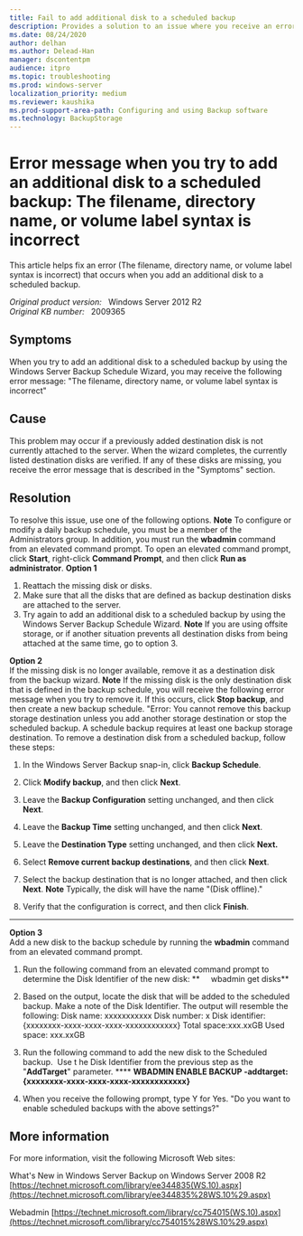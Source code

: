 ```yaml
---
title: Fail to add additional disk to a scheduled backup
description: Provides a solution to an issue where you receive an error message when you try to add an additional disk to a scheduled backup.
ms.date: 08/24/2020
author: delhan
ms.author: Delead-Han
manager: dscontentpm
audience: itpro
ms.topic: troubleshooting
ms.prod: windows-server
localization_priority: medium
ms.reviewer: kaushika
ms.prod-support-area-path: Configuring and using Backup software
ms.technology: BackupStorage
---
```

# Error message when you try to add an additional disk to a scheduled backup: The filename, directory name, or volume label syntax is incorrect

This article helps fix an error (The filename, directory name, or volume label syntax is incorrect) that occurs when you add an additional disk to a scheduled backup.

_Original product version:_ &nbsp; Windows Server 2012 R2  
_Original KB number:_ &nbsp; 2009365

## Symptoms

When you try to add an additional disk to a scheduled backup by using the Windows Server Backup Schedule Wizard, you may receive the following error message:
"The filename, directory name, or volume label syntax is incorrect"

## Cause

This problem may occur if a previously added destination disk is not currently attached to the server. When the wizard completes, the currently listed destination disks are verified. If any of these disks are missing, you receive the error message that is described in the "Symptoms" section. 

## Resolution

To resolve this issue, use one of the following options.
 **Note** To configure or modify a daily backup schedule, you must be a member of the Administrators group. In addition, you must run the **wbadmin** command from an elevated command prompt. To open an elevated command prompt, click **Start**, right-click **Command Prompt**, and then click **Run as administrator**.
 **Option 1** 
1. Reattach the missing disk or disks.
2. Make sure that all the disks that are defined as backup destination disks are attached to the server.
3. Try again to add an additional disk to a scheduled backup by using the Windows Server Backup Schedule Wizard.
 **Note** If you are using offsite storage, or if another situation prevents all destination disks from being attached at the same time, go to option 3.

**Option 2**  
If the missing disk is no longer available, remove it as a destination disk from the backup wizard.
 **Note** If the missing disk is the only destination disk that is defined in the backup schedule, you will receive the following error message when you try to remove it. If this occurs, click **Stop backup**, and then create a new backup schedule.
"Error: You cannot remove this backup storage destination unless you add another storage destination or stop the scheduled backup. A schedule backup requires at least one backup storage destination.
To remove a destination disk from a scheduled backup, follow these steps: 
1. In the Windows Server Backup snap-in, click **Backup Schedule**.

2. Click **Modify backup**, and then click **Next**.
3. Leave the **Backup Configuration** setting unchanged, and then click **Next**.
4. Leave the **Backup Time** setting unchanged, and then click **Next**.
5. Leave the **Destination Type** setting unchanged, and then click **Next.**  
6. Select **Remove current backup destinations**, and then click **Next**.
7. Select the backup destination that is no longer attached, and then click **Next**.
 **Note** Typically, the disk will have the name "(Disk offline)."

8. Verify that the configuration is correct, and then click **Finish**.
 ****  
 **Option 3**  
Add a new disk to the backup schedule by running the **wbadmin** command from an elevated command prompt.
1. Run the following command from an elevated command prompt to determine the Disk Identifier of the new disk:
 **     wbadmin get disks**  

2. Based on the output, locate the disk that will be added to the scheduled backup. Make a note of the Disk Identifier. The output will resemble the following:
Disk name: xxxxxxxxxxx
Disk number: x
Disk identifier: {xxxxxxxx-xxxx-xxxx-xxxx-xxxxxxxxxxxx}
Total space:xxx.xxGB
Used space: xxx.xxGB
3. Run the following command to add the new disk to the Scheduled backup.  Use t he Disk Identifier from the previous step as the "**AddTarget**" parameter.
 **** **WBADMIN ENABLE BACKUP -addtarget:{xxxxxxxx-xxxx-xxxx-xxxx-xxxxxxxxxxxx}**  

4. When you receive the following prompt, type Y for Yes.
 "Do you want to enable scheduled backups with the above settings?" 

## More information

For more information, visit the following Microsoft Web sites:

What's New in Windows Server Backup on Windows Server 2008 R2
 [https://technet.microsoft.com/library/ee344835(WS.10).aspx](https://technet.microsoft.com/library/ee344835%28WS.10%29.aspx) 

Webadmin
 [https://technet.microsoft.com/library/cc754015(WS.10).aspx](https://technet.microsoft.com/library/cc754015%28WS.10%29.aspx)
